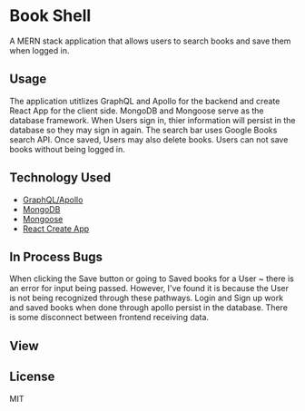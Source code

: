 # Book Shell

A MERN stack application that allows users to search books and save them when logged in. 

## Usage

The application utitlizes GraphQL and Apollo for the backend and create React App for the client side. MongoDB and Mongoose serve as the database framework. When Users sign in, thier information will persist in the database so they may sign in again. The search bar uses Google Books search API. Once saved, Users may also delete books. Users can not save books without being logged in.

## Technology Used

* [GraphQL/Apollo](https://www.apollographql.com/)
* [MongoDB](https://www.mongodb.com/)
* [Mongoose](https://mongoosejs.com/)
* [React Create App](https://create-react-app.dev/)

## In Process Bugs

When clicking the Save button or going to Saved books for a User ~ there is an error for input being passed. However, I've found it is because the User is not being recognized through these pathways. Login and Sign up work and saved books when done through apollo persist in the database. There is some disconnect between frontend receiving data.

## View

## License 

MIT
